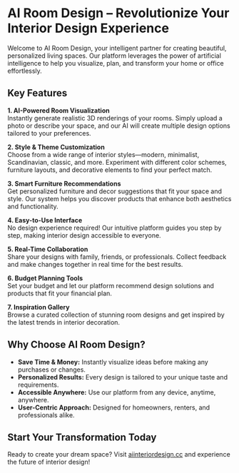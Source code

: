 # AI Room Design – Revolutionize Your Interior Design Experience

Welcome to AI Room Design, your intelligent partner for creating beautiful, personalized living spaces. Our platform leverages the power of artificial intelligence to help you visualize, plan, and transform your home or office effortlessly.

## Key Features

**1. AI-Powered Room Visualization**  
Instantly generate realistic 3D renderings of your rooms. Simply upload a photo or describe your space, and our AI will create multiple design options tailored to your preferences.

**2. Style & Theme Customization**  
Choose from a wide range of interior styles—modern, minimalist, Scandinavian, classic, and more. Experiment with different color schemes, furniture layouts, and decorative elements to find your perfect match.

**3. Smart Furniture Recommendations**  
Get personalized furniture and decor suggestions that fit your space and style. Our system helps you discover products that enhance both aesthetics and functionality.

**4. Easy-to-Use Interface**  
No design experience required! Our intuitive platform guides you step by step, making interior design accessible to everyone.

**5. Real-Time Collaboration**  
Share your designs with family, friends, or professionals. Collect feedback and make changes together in real time for the best results.

**6. Budget Planning Tools**  
Set your budget and let our platform recommend design solutions and products that fit your financial plan.

**7. Inspiration Gallery**  
Browse a curated collection of stunning room designs and get inspired by the latest trends in interior decoration.

## Why Choose AI Room Design?

- **Save Time & Money:** Instantly visualize ideas before making any purchases or changes.
- **Personalized Results:** Every design is tailored to your unique taste and requirements.
- **Accessible Anywhere:** Use our platform from any device, anytime, anywhere.
- **User-Centric Approach:** Designed for homeowners, renters, and professionals alike.

## Start Your Transformation Today

Ready to create your dream space? Visit [aiinteriordesign.cc](https://aiinteriordesign.cc/) and experience the future of interior design!
